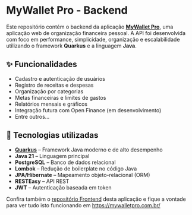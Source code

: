 # MyWallet Pro - Backend

Este repositório contém o backend da aplicação [**MyWallet Pro**](https://mywalletpro.com.br/), uma aplicação web de organização financeira pessoal. A API foi desenvolvida com foco em performance, simplicidade, organização e escalabilidade utilizando o framework **Quarkus** e a linguagem **Java**.

## ✨ Funcionalidades

- Cadastro e autenticação de usuários
- Registro de receitas e despesas
- Organização por categorias
- Metas financeiras e limites de gastos
- Relatórios mensais e gráficos
- Integração futura com Open Finance (em desenvolvimento)
- Entre outros...

## 🧰 Tecnologias utilizadas

- **[Quarkus](https://quarkus.io/)** – Framework Java moderno e de alto desempenho
- **Java 21** – Linguagem principal
- **PostgreSQL** – Banco de dados relacional
- **Lombok** – Redução de boilerplate no código Java
- **JPA/Hibernate** – Mapeamento objeto-relacional (ORM)
- **RESTEasy** – API REST
- **JWT** – Autenticação baseada em token

Confira também o [repositório Frontend](https://github.com/gahh2001/financeiro-web) desta aplicação e fique a vontade para ver tudo isto funcionando em https://mywalletpro.com.br/
